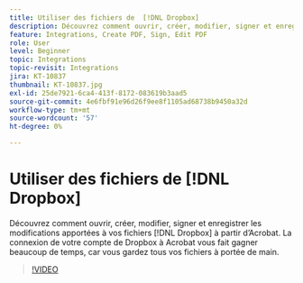 ```yaml
---
title: Utiliser des fichiers de  [!DNL Dropbox]
description: Découvrez comment ouvrir, créer, modifier, signer et enregistrer les modifications apportées à vos  [!DNL Dropbox]  fichiers depuis Acrobat
feature: Integrations, Create PDF, Sign, Edit PDF
role: User
level: Beginner
topic: Integrations
topic-revisit: Integrations
jira: KT-10837
thumbnail: KT-10837.jpg
exl-id: 25de7921-6ca4-413f-8172-083619b3aad5
source-git-commit: 4e6fbf91e96d26f9ee8f1105ad68738b9450a32d
workflow-type: tm+mt
source-wordcount: '57'
ht-degree: 0%

---
```


# Utiliser des fichiers de [!DNL Dropbox]

Découvrez comment ouvrir, créer, modifier, signer et enregistrer les modifications apportées à vos fichiers [!DNL Dropbox] à partir d’Acrobat. La connexion de votre compte de Dropbox à Acrobat vous fait gagner beaucoup de temps, car vous gardez tous vos fichiers à portée de main.

>[!VIDEO](https://video.tv.adobe.com/v/3412813?quality=12&learn=on&hidetitle=true&captions=fre_fr)
